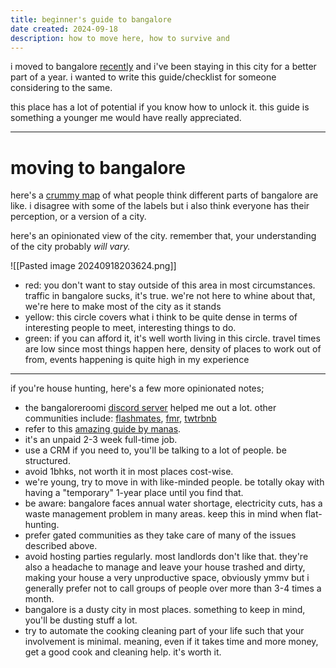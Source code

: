 ```yaml
---
title: beginner's guide to bangalore
date created: 2024-09-18
description: how to move here, how to survive and
---
```

i moved to bangalore [recently](https://x.com/sidbing/status/1817945864704258514) and i've been staying in this city for a better part of a year. i wanted to write this guide/checklist for someone considering to the same.

this place has a lot of potential if you know how to unlock it. this guide is something a younger me would have really appreciated.

---

# moving to bangalore

here's a [crummy map](https://hoodmaps.com/bengaluru-neighborhood-map) of what people think different parts of bangalore are like. i disagree with some of the labels but i also think everyone has their perception, or a version of a city.

here's an opinionated view of the city. remember that, your understanding of the city probably *will vary.* 

![[Pasted image 20240918203624.png]]

- red: you don't want to stay outside of this area in most circumstances. traffic in bangalore sucks, it's true. we're not here to whine about that, we're here to make most of the city as it stands
- yellow: this circle covers what i think to be quite dense in terms of interesting people to meet, interesting things to do. 
- green: if you can afford it, it's well worth living in this circle. travel times are low since most things happen here, density of places to work out of from, events happening is quite high in my experience
---

if you're house hunting, here's a few more opinionated notes;
- the bangaloreroomi [discord server](https://discord.gg/GA3eyNVcT9) helped me out a lot. other communities include: [flashmates](https://x.com/flashmateshq), [fmr](https://x.com/fmrbangalore),  [twtrbnb](https://x.com/twitrbnb)
- refer to this [amazing guide by manas](https://manassaloi.com/2021/01/03/ultimate-house-hunting.html).
- it's an unpaid 2-3 week full-time job.
- use a CRM if you need to, you'll be talking to a lot of people. be structured.
- avoid 1bhks, not worth it in most places cost-wise.
- we're young, try to move in with like-minded people. be totally okay with having a "temporary" 1-year place until you find that.
- be aware: bangalore faces annual water shortage, electricity cuts, has a waste management problem in many areas. keep this in mind when flat-hunting.
- prefer gated communities as they take care of many of the issues described above.
- avoid hosting parties regularly. most landlords don't like that. they're also a headache to manage and leave your house trashed and dirty, making your house a very unproductive space, obviously ymmv but i generally prefer not to call groups of people over more than 3-4 times a month.
- bangalore is a dusty city in most places. something to keep in mind, you'll be dusting stuff a lot.
- try to automate the cooking cleaning part of your life such that your involvement is minimal. meaning, even if it takes time and more money, get a good cook and cleaning help. it's worth it.
